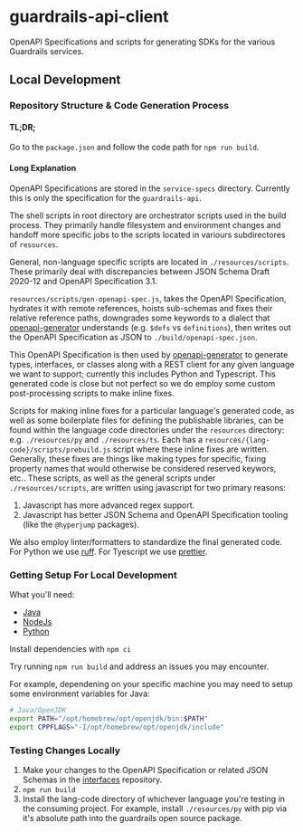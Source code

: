 # guardrails-api-client
OpenAPI Specifications and scripts for generating SDKs for the various Guardrails services.

## Local Development

### Repository Structure & Code Generation Process

#### TL;DR;
Go to the `package.json` and follow the code path for `npm run build`.


#### Long Explanation
OpenAPI Specifications are stored in the `service-specs` directory. Currently this is only the specification for the `guardrails-api`.

The shell scripts in root directory are orchestrator scripts used in the build process.  They primarily handle filesystem and environment changes and handoff more specific jobs to the scripts located in variours subdirectores of `resources`.

General, non-language specific scripts are located in `./resources/scripts`. These primarily deal with discrepancies between JSON Schema Draft 2020-12 and OpenAPI Specification 3.1.

`resources/scripts/gen-openapi-spec.js`, takes the OpenAPI Specification, hydrates it with remote references, hoists sub-schemas and fixes their relative reference paths, downgrades some keywords to a dialect that [openapi-generator](https://openapi-generator.tech/) understands (e.g. `$defs` vs `definitions`), then writes out the OpenAPI Specification as JSON to `./build/openapi-spec.json`.

This OpenAPI Specification is then used by [openapi-generator](https://openapi-generator.tech/) to generate types, interfaces, or classes along with a REST client for any given language we want to support; currently this includes Python and Typescript.  This generated code is close but not perfect so we do employ some custom post-processing scripts to make inline fixes.

Scripts for making inline fixes for a particular language's generated code, as well as some boilerplate files for defining the publishable libraries, can be found within the language code directories under the `resources` directory: e.g. `./resources/py` and `./resources/ts`.  Each has a `resources/{lang-code}/scripts/prebuild.js` script where these inline fixes are written.  Generally, these fixes are things like making types for specific, fixing property names that would otherwise be considered reserved keywors, etc..  These scripts, as well as the general scripts under `./resources/scripts`, are written using javascript for two primary reasons:
1. Javascript has more advanced regex support.
2. Javascript has better JSON Schema and OpenAPI Specification tooling (like the `@hyperjump` packages).

We also employ linter/formatters to standardize the final generated code.  For Python we use [ruff](https://docs.astral.sh/ruff/).  For Tyescript we use [prettier](https://prettier.io/).


###  Getting Setup For Local Development
What you'll need:
- [Java](https://formulae.brew.sh/formula/openjdk)
- [NodeJs](https://formulae.brew.sh/formula/node)
- [Python](https://docs.brew.sh/Homebrew-and-Python)

Install dependencies with `npm ci`

Try running `npm run build` and address an issues you may encounter.

For example, dependening on your specific machine you may need to setup some environment variables for Java:
```bash
# Java/OpenJDK
export PATH="/opt/homebrew/opt/openjdk/bin:$PATH"
export CPPFLAGS="-I/opt/homebrew/opt/openjdk/include"
```


### Testing Changes Locally
1. Make your changes to the OpenAPI Specification or related JSON Schemas in the [interfaces](https://github.com/guardrails-ai/interfaces) repository.
2. `npm run build`
3. Install the lang-code directory of whichever language you're testing in the consuming project. For example, install `./resources/py` with pip via it's absolute path into the guardrails open source package.